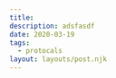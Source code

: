 ```yaml
---
title: 
description: adsfasdf
date: 2020-03-19
tags:
  - protocals
layout: layouts/post.njk
---
```



